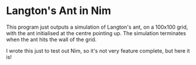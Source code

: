 # Langton's Ant in Nim

This program just outputs a simulation of Langton's ant, on a 100x100 grid, with the ant initialised at the centre pointing up.
The simulation terminates when the ant hits the wall of the grid.

I wrote this just to test out Nim, so it's not very feature complete, but here it is!
